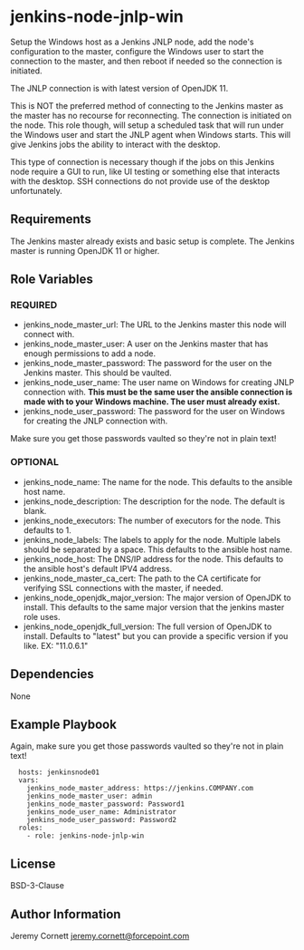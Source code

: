 # jenkins-node-jnlp-win

Setup the Windows host as a Jenkins JNLP node, add the node's configuration to the master, 
configure the Windows user to start the connection to the master,
and then reboot if needed so the connection is initiated.

The JNLP connection is with latest version of OpenJDK 11.

This is NOT the preferred method of connecting to the Jenkins master as the master has no recourse for
reconnecting. The connection is initiated on the node. This role though, will setup a scheduled
task that will run under the Windows user and start the JNLP agent when Windows starts. 
This will give Jenkins jobs the ability to interact with the desktop.

This type of connection is necessary though if the jobs on this Jenkins node require a GUI to run, 
like UI testing or something else that interacts with the desktop.
SSH connections do not provide use of the desktop unfortunately.

## Requirements

The Jenkins master already exists and basic setup is complete. 
The Jenkins master is running OpenJDK 11 or higher.

## Role Variables

### REQUIRED
* jenkins_node_master_url: The URL to the Jenkins master this node will connect with.
* jenkins_node_master_user: A user on the Jenkins master that has enough permissions to add a node.
* jenkins_node_master_password: The password for the user on the Jenkins master. This should be vaulted.
* jenkins_node_user_name: The user name on Windows for creating JNLP connection with. 
  **This must be the same user the ansible connection is made with to your Windows machine.
  The user must already exist.**
* jenkins_node_user_password: The password for the user on Windows for creating the JNLP connection with.

Make sure you get those passwords vaulted so they're not in plain text!

### OPTIONAL
* jenkins_node_name: The name for the node. This defaults to the ansible host name.
* jenkins_node_description: The description for the node. The default is blank.
* jenkins_node_executors: The number of executors for the node. This defaults to 1.
* jenkins_node_labels: The labels to apply for the node. Multiple labels should be separated by a space. 
  This defaults to the ansible host name.
* jenkins_node_host: The DNS/IP address for the node. This defaults to the ansible host's default IPV4 address.
* jenkins_node_master_ca_cert: The path to the CA certificate for verifying SSL connections with the master, if needed.
* jenkins_node_openjdk_major_version: The major version of OpenJDK to install. This defaults to the same major version
  that the jenkins master role uses.
* jenkins_node_openjdk_full_version: The full version of OpenJDK to install. Defaults to "latest" but you can provide a
  specific version if you like. EX: "11.0.6.1"

## Dependencies

None

## Example Playbook

Again, make sure you get those passwords vaulted so they're not in plain text!

      hosts: jenkinsnode01
      vars:
        jenkins_node_master_address: https://jenkins.COMPANY.com
        jenkins_node_master_user: admin
        jenkins_node_master_password: Password1
        jenkins_node_user_name: Administrator
        jenkins_node_user_password: Password2
      roles:
        - role: jenkins-node-jnlp-win

## License

BSD-3-Clause

## Author Information

Jeremy Cornett <jeremy.cornett@forcepoint.com>
